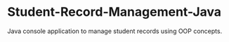 # Student-Record-Management-Java
Java console application to manage student records using OOP concepts.
